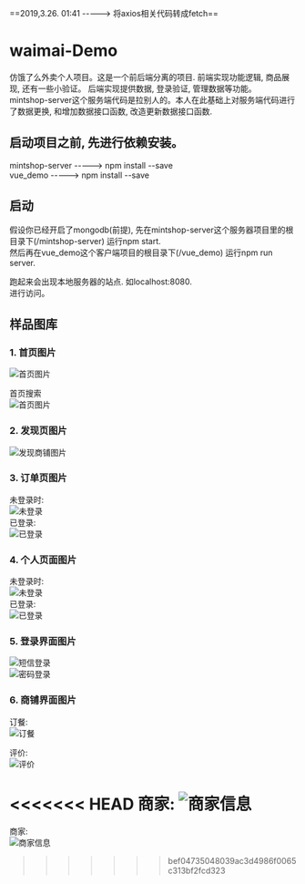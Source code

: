 ==2019,3.26.  01:41  ----->  将axios相关代码转成fetch==

# waimai-Demo
仿饿了么外卖个人项目。这是一个前后端分离的项目. 前端实现功能逻辑, 商品展现, 还有一些小验证。 后端实现提供数据, 登录验证, 管理数据等功能。  
mintshop-server这个服务端代码是拉别人的。本人在此基础上对服务端代码进行了数据更换, 和增加数据接口函数, 改造更新数据接口函数.

## 启动项目之前, 先进行依赖安装。
mintshop-server -----> npm install --save  
vue_demo -----> npm install --save  

## 启动
假设你已经开启了mongodb(前提), 先在mintshop-server这个服务器项目里的根目录下(/mintshop-server) 运行npm start.  
然后再在vue_demo这个客户端项目的根目录下(/vue_demo) 运行npm run server.  

跑起来会出现本地服务器的站点. 如localhost:8080.  
进行访问。  

## 样品图库
### 1. 首页图片
![首页图片](./README_IMG/首页.png  "首页")    

首页搜索  
![首页图片](./README_IMG/搜索.png  "首页搜索") 

### 2. 发现页图片
![发现商铺图片](./README_IMG/发现.png  "发现")

### 3. 订单页图片
未登录时:  
![未登录](./README_IMG/未登录订单页面.png  "订单")  
已登录:  
![已登录](./README_IMG/登录了的订单页面.png  "订单")  

### 4. 个人页面图片
未登录时:  
![未登录](./README_IMG/未登录的个人页面.png  "个人")  
已登录:  
![已登录](./README_IMG/登录了的个人页面.png  "个人")  

### 5. 登录界面图片
![短信登录](./README_IMG/短信登录页面.png  "登录")  
![密码登录](./README_IMG/密码登录页面.png  "登录")  

### 6. 商铺界面图片
订餐:  
![订餐](./README_IMG/商铺点餐.png  "商铺")  

评价:  
![评价](./README_IMG/商铺评论.png  "商铺")  

<<<<<<< HEAD
商家:
![商家信息](/home/gao/桌面/vue项目/README_IMG/商铺商家信息.png  "商铺")
=======
商家:  
![商家信息](./README_IMG/商铺商家信息.png  "商铺")  
>>>>>>> bef04735048039ac3d4986f0065c313bf2fcd323
